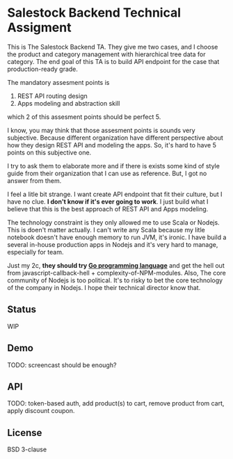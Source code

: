# Salestock Backend Technical Assigment
This is The Salestock Backend TA. They give me two cases, and I choose the product and category management with hierarchical tree data for category. The end goal of this TA is to build API endpoint for the case that production-ready grade.

The mandatory assesment points is

1. REST API routing design
2. Apps modeling and abstraction skill

which 2 of this assesment points should be perfect 5. 

I know, you may think that those assesment points is sounds very subjective. Because different organization have different perspective about how they design REST API and modeling the apps. So, it's hard to have 5 points on this subjective one.

I try to ask them to elaborate more and if there is exists some kind of style guide from their organization that I can use as reference. But, I got no answer from them.

I feel a litle bit strange. I want create API endpoint that fit their culture, but I have no clue. **I don't know if it's ever going to work**. I just build what I believe that this is the best approach of REST API and Apps modeling.

The technology constraint is they only allowed me to use Scala or Nodejs. This is doen't matter actually. I can't write any Scala because my litle notebook doesn't have enough memory to run JVM, it's ironic. I have build a several in-house production apps in Nodejs and it's very hard to manage, especially for team. 

Just my 2c, **they should try [Go programming language](https://golang.org)** and get the hell out from javascript-callback-hell + complexity-of-NPM-modules. Also, The core community of Nodejs is too political. It's to risky to bet the core technology of the company in Nodejs. I hope their technical director know that.

## Status
WIP

## Demo

TODO: screencast should be enough?

## API

TODO: token-based auth, add product(s) to cart, remove product from cart, apply discount coupon.

## License
BSD 3-clause
